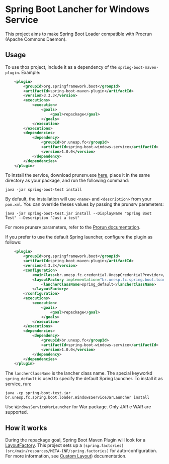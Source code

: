 # Spring Boot Lancher for Windows Service

This project aims to make Spring Boot Loader compatible with Procrun (Apache Commons Daemon).

## Usage

To use thos project, include it as a dependency of the `spring-boot-maven-plugin`. Example:

```xml
    <plugin>
        <groupId>org.springframework.boot</groupId>
        <artifactId>spring-boot-maven-plugin</artifactId>
        <version>3.3.3</version>
        <executions>
            <execution>
                <goals>
                    <goal>repackage</goal>
                </goals>
            </execution>
        </executions>
        <dependencies>
            <dependency>
                <groupId>br.unesp.fc</groupId>
                <artifactId>spring-boot-windows-service</artifactId>
                <version>1.0.0</version>
            </dependency>
        </dependencies>
    </plugin>
```

To install the service, download prunsrv.exe [here](https://downloads.apache.org/commons/daemon/binaries/windows/), place it in the same directory as your package, and run the following command:


```
java -jar spring-boot-test install
```

By default, the installation will use `<name>` and `<description>` from your `pom.xml`. You can override theses values by passing the prunsrv parameters:


```
java -jar spring-boot-test.jar install --DisplayName "Spring Boot Test" --Description "Just a test"

```

For more prunsrv parameters, refer to the [Prorun documentation](https://commons.apache.org/proper/commons-daemon/procrun.html).

If you prefer to use the default Spring launcher, configure the plugin as follows:


```xml
    <plugin>
        <groupId>org.springframework.boot</groupId>
        <artifactId>spring-boot-maven-plugin</artifactId>
        <version>3.3.3</version>
        <configuration>
            <mainClass>br.unesp.fc.credential.UnespCredentialProvider</mainClass>
            <layoutFactory implementation="br.unesp.fc.spring.boot.loader.SpringLayoutFactory">
                <lancherClassName>spring_default</lancherClassName>
            </layoutFactory>
        </configuration>
        <executions>
            <execution>
                <goals>
                    <goal>repackage</goal>
                </goals>
            </execution>
        </executions>
        <dependencies>
            <dependency>
                <groupId>br.unesp.fc</groupId>
                <artifactId>spring-boot-windows-service</artifactId>
                <version>1.0.0</version>
            </dependency>
        </dependencies>
    </plugin>
```

The `lancherClassName` is the lancher class name. The special keyworkd `spring_default` is used to specify the default Spring launcher. To install it as service, run:

```
java -cp spring-boot-test.jar br.unesp.fc.spring.boot.loader.WindowsServiceJarLauncher install
```

Use `WindowsServiceWarLauncher` for War package. Only JAR e WAR are supported.


## How it works

During the repackage goal, Spring Boot Maven Plugin will look for a [LayoutFactory](https://docs.spring.io/spring-boot/api/java/org/springframework/boot/loader/tools/LayoutFactory.html). This project sets up a `[spring.factories](src/main/resources/META-INF/spring.factories)` for auto-configuration. For more information, see [Custom Layout](https://docs.spring.io/spring-boot/docs/3.1.3/maven-plugin/reference/htmlsingle/#packaging.examples.custom-layout)) documentation.

